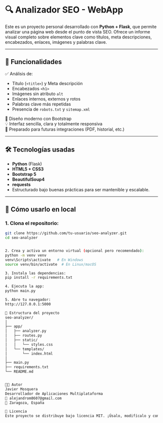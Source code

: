 # 🔍 Analizador SEO - WebApp

Este es un proyecto personal desarrollado con **Python + Flask**, que permite analizar una página web desde el punto de vista SEO. Ofrece un informe visual completo sobre elementos clave como títulos, meta descripciones, encabezados, enlaces, imágenes y palabras clave.

---

## 🎯 Funcionalidades

✅ Análisis de:
- Título (`<title>`) y Meta descripción
- Encabezados `<h1>`
- Imágenes sin atributo `alt`
- Enlaces internos, externos y rotos
- Palabras clave más repetidas
- Presencia de `robots.txt` y `sitemap.xml`

🧠 Diseño moderno con Bootstrap  
💡 Interfaz sencilla, clara y totalmente responsiva  
🚀 Preparado para futuras integraciones (PDF, historial, etc.)

---

## 🛠 Tecnologías usadas

- **Python** (Flask)
- **HTML5 + CSS3**
- **Bootstrap 5**
- **BeautifulSoup4**
- **requests**
- Estructurado bajo buenas prácticas para ser mantenible y escalable.

---

## 🧪 Cómo usarlo en local

### 1. Clona el repositorio:

```bash
git clone https://github.com/tu-usuario/seo-analyzer.git
cd seo-analyzer


2. Crea y activa un entorno virtual (opcional pero recomendado):
python -m venv venv
venv\Scripts\activate   # En Windows
source venv/bin/activate  # En Linux/macOS

3. Instala las dependencias:
pip install -r requirements.txt

4. Ejecuta la app:
python main.py

5. Abre tu navegador:
http://127.0.0.1:5000

📂 Estructura del proyecto
seo-analyzer/
│
├── app/
│   ├── analyzer.py
│   ├── routes.py
│   ├── static/
│   │   └── styles.css
│   └── templates/
│       └── index.html
│
├── main.py
├── requirements.txt
└── README.md


👨‍💻 Autor
Javier Mosquera
Desarrollador de Aplicaciones Multiplataforma
📧 alejandrom8607@gmail.com
📍 Zaragoza, España

📃 Licencia
Este proyecto se distribuye bajo licencia MIT. ¡Úsalo, modifícalo y comparte! 🚀